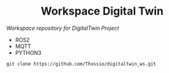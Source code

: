 <h1 align="center"> Workspace Digital Twin </h1>

*Workspace repository for DigitalTwin Project*

* ROS2
* MQTT
* PYTHON3

```
git clone https://github.com/Thxssio/digitaltwin_ws.git

```
